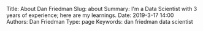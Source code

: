 Title: About Dan Friedman
Slug: about
Summary: I'm a Data Scientist with 3 years of experience; here are my learnings.
Date: 2019-3-17 14:00  
Authors: Dan Friedman
Type: page
Keywords: dan friedman data scientist